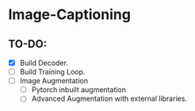 # Image-Captioning

## TO-DO: 
- [x] Build Decoder.
- [ ] Build Training Loop.
- [ ] Image Augmentation
  - [ ] Pytorch inbuilt augmentation
  - [ ] Advanced Augmentation with external libraries.
